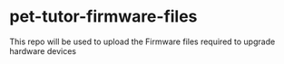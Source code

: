 # pet-tutor-firmware-files
This repo will be used to upload the Firmware files required to upgrade hardware devices
